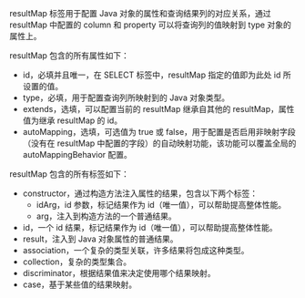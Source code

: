 resultMap 标签用于配置 Java 对象的属性和查询结果列的对应关系，通过 resultMap 中配置的 column 和 property 可以将查询列的值映射到 type 对象的属性上。

resultMap 包含的所有属性如下：

* id，必填并且唯一，在 SELECT 标签中，resultMap 指定的值即为此处 id 所设置的值。
* type，必填，用于配置查询列所映射到的 Java 对象类型。
* extends，选填，可以配置当前的 resultMap 继承自其他的 resultMap，属性值为继承 resultMap 的 id。
* autoMapping，选填，可选值为 true 或 false，用于配置是否启用非映射字段（没有在 resultMap 中配置的字段）的自动映射功能，该功能可以覆盖全局的 autoMappingBehavior 配置。

resultMap 包含的所有标签如下：

* constructor，通过构造方法注入属性的结果，包含以下两个标签：
  * idArg，id 参数，标记结果作为 id（唯一值），可以帮助提高整体性能。
  * arg，注入到构造方法的一个普通结果。
* id，一个 id 结果，标记结果作为 id（唯一值），可以帮助提高整体性能。
* result，注入到 Java 对象属性的普通结果。
* association，一个复杂的类型关联，许多结果将包成这种类型。
* collection，复杂的类型集合。
* discriminator，根据结果值来决定使用哪个结果映射。
* case，基于某些值的结果映射。
